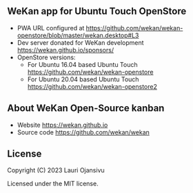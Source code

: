 ## WeKan app for Ubuntu Touch OpenStore

- PWA URL configured at https://github.com/wekan/wekan-openstore/blob/master/wekan.desktop#L3
- Dev server donated for WeKan development https://wekan.github.io/sponsors/
- OpenStore versions:
  - For Ubuntu 16.04 based Ubuntu Touch https://github.com/wekan/wekan-openstore
  - For Ubuntu 20.04 based Ubuntu Touch https://github.com/wekan/wekan-openstore2

## About WeKan Open-Source kanban

- Website https://wekan.github.io
- Source code https://github.com/wekan/wekan

## License

Copyright (C) 2023  Lauri Ojansivu

Licensed under the MIT license.
